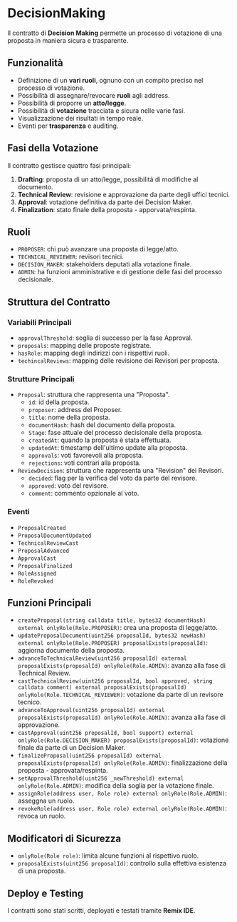 # DecisionMaking

Il contratto di **Decision Making** permette un processo di votazione di una proposta in maniera sicura e trasparente.

## Funzionalità

- Definizione di un **vari ruoli**, ognuno con un compito preciso nel processo di votazione.
- Possibilità di assegnare/revocare **ruoli** agli address.
- Possibilità di proporre un **atto/legge**.
- Possibilità di **votazione** tracciata e sicura nelle varie fasi.
- Visualizzazione dei risultati in tempo reale.
- Eventi per **trasparenza** e auditing.

## Fasi della Votazione

Il contratto gestisce quattro fasi principali:

1. **Drafting**: proposta di un atto/legge, possibilità di modifiche al documento.
2. **Technical Review**: revisione e approvazione da parte degli uffici tecnici.
3. **Approval**: votazione definitiva da parte dei Decision Maker.
4. **Finalization**: stato finale della proposta - apporvata/respinta.

## Ruoli

- `PROPOSER`: chi può avanzare una proposta di legge/atto.
- `TECHNICAL_REVIEWER`: revisori tecnici.
- `DECISION_MAKER`: stakeholders deputati alla votazione finale.
- `ADMIN`: ha funzioni amministrative e di gestione delle fasi del processo decisionale.

## Struttura del Contratto

### Variabili Principali

- `approvalThreshold`: soglia di successo per la fase Approval.
- `proposals`: mapping delle proposte registrate.
- `hasRole`: mapping degli indirizzi con i rispettivi ruoli.
- `techincalReviews`: mapping delle revisione dei Revisori per proposta.

### Strutture Principali
- `Proposal`: struttura che rappresenta una "Proposta".
  - `id`: id della proposta.
  - `proposer`: address del Proposer.
  - `title`: nome della proposta.
  - `documentHash`: hash del documento della proposta.
  - `Stage`: fase attuale del processo decisionale della proposta.
  - `createdAt`: quando la proposta è stata effettuata.
  - `updatedAt`: timestamp dell'ultimo update alla proposta.
  - `approvals`: voti favorevoli alla proposta.
  - `rejections`: voti contrari alla proposta.
- `ReviewDecision`: struttura che rappresenta una "Revision" dei Revisori.
  - `decided`: flag per la verifica del voto da parte del revisore.
  - `approved`: voto del revisore.
  - `comment`: commento opzionale al voto.

### Eventi

- `ProposalCreated`
- `ProposalDocumentUpdated`
- `TechnicalReviewCast`
- `ProposalAdvanced`
- `ApprovalCast`
- `ProposalFinalized`
- `RoleAssigned`
- `RoleRevoked`

## Funzioni Principali
- `createProposal(string calldata title, bytes32 documentHash) external onlyRole(Role.PROPOSER)`: crea una proposta di legge/atto.
- `updateProposalDocument(uint256 proposalId, bytes32 newHash) external onlyRole(Role.PROPOSER) proposalExists(proposalId)`: aggiorna documento della proposta.
- `advanceToTechnicalReview(uint256 proposalId) external proposalExists(proposalId) onlyRole(Role.ADMIN)`: avanza alla fase di Technical Review.
- `castTechnicalReview(uint256 proposalId, bool approved, string calldata comment) external proposalExists(proposalId) onlyRole(Role.TECHNICAL_REVIEWER)`: votazione da parte di un revisore tecnico.
- `advanceToApproval(uint256 proposalId) external proposalExists(proposalId) onlyRole(Role.ADMIN)`: avanza alla fase di approvazione.
- `castApproval(uint256 proposalId, bool support) external onlyRole(Role.DECISION_MAKER) proposalExists(proposalId)`: votazione finale da parte di un Decision Maker.
- `finalizeProposal(uint256 proposalId) external proposalExists(proposalId) onlyRole(Role.ADMIN)`: finalizzazione della proposta - approvata/respinta.
- `setApprovalThreshold(uint256 _newThreshold) external onlyRole(Role.ADMIN)`: modifica della soglia per la votazione finale.
- `assignRole(address user, Role role) external onlyRole(Role.ADMIN)`: asseggna un ruolo.
- `revokeRole(address user, Role role) external onlyRole(Role.ADMIN)`: revoca un ruolo.

## Modificatori di Sicurezza

- `onlyRole(Role role)`: limita alcune funzioni al rispettivo ruolo.
- `proposalExists(uint256 proposalId)`: controllo sulla effettiva esistenza di una proposta.

## Deploy e Testing

I contratti sono stati scritti, deployati e testati tramite **Remix IDE**.
